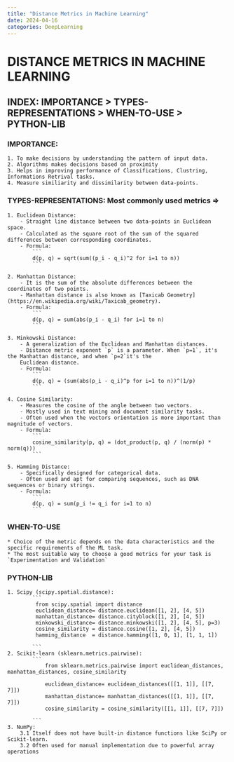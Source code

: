 ```yaml
---
title: "Distance Metrics in Machine Learning"
date: 2024-04-16
categories: DeepLearning
---
```


# DISTANCE METRICS IN MACHINE LEARNING 

## INDEX: IMPORTANCE > TYPES-REPRESENTATIONS > WHEN-TO-USE > PYTHON-LIB

### IMPORTANCE:
    1. To make decisions by understanding the pattern of input data.
    2. Algorithms makes decisions based on proximity
    3. Helps in improving performance of Classifications, Clustring, Informations Retrival tasks.
    4. Measure similiarity and dissimilarity between data-points.
    
### TYPES-REPRESENTATIONS: Most commonly used metrics =>
    1. Euclidean Distance: 
        - Straight line distance between two data-points in Euclidean space.
        - Calculated as the square root of the sum of the squared differences between corresponding coordinates.
        - Formula: 
            ```
            d(p, q) = sqrt(sum((p_i - q_i)^2 for i=1 to n))
            ```       

    2. Manhattan Distance: 
        - It is the sum of the absolute differences between the coordinates of two points.
        - Manhattan distance is also known as [Taxicab Geometry](https://en.wikipedia.org/wiki/Taxicab_geometry).
        - Formula: 
            ```
            d(p, q) = sum(abs(p_i - q_i) for i=1 to n)
            ```

    3. Minkowski Distance:
        - A generalization of the Euclidean and Manhattan distances.
        - Distance metric exponent `p` is a parameter. When `p=1`, it's the Manhattan distance, and when `p=2`it's the 
        Euclidean distance.
        - Formula: 
            ```
            d(p, q) = (sum(abs(p_i - q_i)^p for i=1 to n))^(1/p)
            ```
                    
    4. Cosine Similarity: 
        - Measures the cosine of the angle between two vectors.
        - Mostly used in text mining and document similarity tasks.
        - Often used when the vectors orientation is more important than magnitude of vectors.
        - Formula: 
            ```
            cosine_similarity(p, q) = (dot_product(p, q) / (norm(p) * norm(q)))
            ```
                    
    5. Hamming Distance: 
        - Specifically designed for categorical data. 
        - Often used and apt for comparing sequences, such as DNA sequences or binary strings.
        - Formula: 
            ```
            d(p, q) = sum(p_i != q_i for i=1 to n)
            ```
                    

### WHEN-TO-USE
    * Choice of the metric depends on the data characteristics and the specific requirements of the ML task.
    * The most suitable way to choose a good metrics for your task is `Experimentation and Validation`

### PYTHON-LIB
    
    1. Scipy (scipy.spatial.distance):
            ```
             from scipy.spatial import distance
             euclidean_distance= distance.euclidean([1, 2], [4, 5])
             manhattan_distance= distance.cityblock([1, 2], [4, 5])
             minkowski_distance= distance.minkowski([1, 2], [4, 5], p=3)
             cosine_similarity = distance.cosine([1, 2], [4, 5])
             hamming_distance  = distance.hamming([1, 0, 1], [1, 1, 1])

            ```
    2. Scikit-learn (sklearn.metrics.pairwise):
            ```
                from sklearn.metrics.pairwise import euclidean_distances, manhattan_distances, cosine_similarity
                
                euclidean_distance= euclidean_distances([[1, 1]], [[7, 7]])
                manhattan_distance= manhattan_distances([[1, 1]], [[7, 7]])
                cosine_similarity = cosine_similarity([[1, 1]], [[7, 7]])

            ```
    3. NumPy: 
        3.1 Itself does not have built-in distance functions like SciPy or Scikit-learn.
        3.2 Often used for manual implementation due to powerful array operations